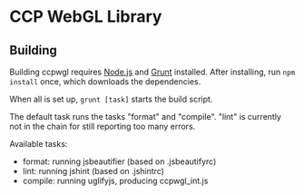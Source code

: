 CCP WebGL Library
======

Building
------

Building ccpwgl requires [Node.js](http://www.nodejs.org) and [Grunt](http://www.gruntjs.com) installed.
After installing, run ```npm install``` once, which downloads the dependencies.

When all is set up, ```grunt [task]``` starts the build script.

The default task runs the tasks "format" and "compile". "lint" is currently not in the
chain for still reporting too many errors.

Available tasks:
* format: running jsbeautifier (based on .jsbeautifyrc)
* lint: running jshint (based on .jshintrc)
* compile: running uglifyjs, producing ccpwgl_int.js
